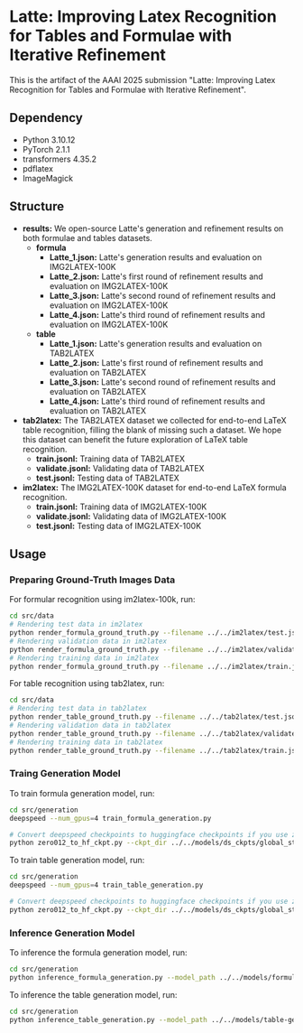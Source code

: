 # Latte: Improving Latex Recognition for Tables and Formulae with Iterative Refinement
This is the artifact of the AAAI 2025 submission "Latte: Improving Latex Recognition for Tables and Formulae with Iterative Refinement".

## Dependency
* Python 3.10.12
* PyTorch 2.1.1
* transformers 4.35.2
* pdflatex
* ImageMagick

## Structure
* **results:** We open-source Latte's generation and refinement results on both formulae and tables datasets.
    * **formula**
        * **Latte_1.json:** Latte's generation results and evaluation on IMG2LATEX-100K
        * **Latte_2.json:** Latte's first round of refinement results and evaluation on IMG2LATEX-100K
        * **Latte_3.json:** Latte's second round of refinement results and evaluation on IMG2LATEX-100K
        * **Latte_4.json:** Latte's third round of refinement results and evaluation on IMG2LATEX-100K
    * **table**
        * **Latte_1.json:** Latte's generation results and evaluation on TAB2LATEX
        * **Latte_2.json:** Latte's first round of refinement results and evaluation on TAB2LATEX
        * **Latte_3.json:** Latte's second round of refinement results and evaluation on TAB2LATEX
        * **Latte_4.json:** Latte's third round of refinement results and evaluation on TAB2LATEX
* **tab2latex:** The TAB2LATEX dataset we collected for end-to-end LaTeX table recognition, filling the blank of missing such a dataset. We hope this dataset can benefit the future exploration of LaTeX table recognition.
    * **train.jsonl:** Training data of TAB2LATEX
    * **validate.jsonl:** Validating data of TAB2LATEX
    * **test.jsonl:** Testing data of TAB2LATEX
* **im2latex:** The IMG2LATEX-100K dataset for end-to-end LaTeX formula recognition.
    * **train.jsonl:** Training data of IMG2LATEX-100K
    * **validate.jsonl:** Validating data of IMG2LATEX-100K
    * **test.jsonl:** Testing data of IMG2LATEX-100K


## Usage

### Preparing Ground-Truth Images Data
For formular recognition using im2latex-100k, run:
```bash
cd src/data
# Rendering test data in im2latex
python render_formula_ground_truth.py --filename ../../im2latex/test.jsonl --output_dir ../../im2latex/test/ --image_width 1344 --image_height 224 --dpi 240 --base_tmp_dir /tmp/ --pad
# Rendering validation data in im2latex
python render_formula_ground_truth.py --filename ../../im2latex/validate.jsonl --output_dir ../../im2latex/validte/ --image_width 1344 --image_height 224 --dpi 240 --base_tmp_dir /tmp/ --pad
# Rendering training data in im2latex
python render_formula_ground_truth.py --filename ../../im2latex/train.jsonl --output_dir ../../im2latex/train/ --image_width 1344 --image_height 224 --dpi 240 --base_tmp_dir /tmp/ --pad
```

For table recognition using tab2latex, run:
```bash
cd src/data
# Rendering test data in tab2latex
python render_table_ground_truth.py --filename ../../tab2latex/test.jsonl --output_dir ../../tab2latex/test/ --image_width 1344 --image_height 672 --dpi 160 --base_tmp_dir /tmp/ --pad
# Rendering validation data in tab2latex
python render_table_ground_truth.py --filename ../../tab2latex/validate.jsonl --output_dir ../../tab2latex/validte/ --image_width 1344 --image_height 672 --dpi 160 --base_tmp_dir /tmp/ --pad
# Rendering training data in tab2latex
python render_table_ground_truth.py --filename ../../tab2latex/train.jsonl --output_dir ../../tab2latex/train/ --image_width 1344 --image_height 672 --dpi 160 --base_tmp_dir /tmp/ --pad
```

### Traing Generation Model
To train formula generation model, run:
```bash
cd src/generation
deepspeed --num_gpus=4 train_formula_generation.py

# Convert deepspeed checkpoints to huggingface checkpoints if you use zero0, zero1 or zero2. Using the script provided by deepspeed if you use zero3.
python zero012_to_hf_ckpt.py --ckpt_dir ../../models/ds_ckpts/global_stepXXX/ --output_dir ../../models/formula-generation --image_width 1344 --image_height 224
```

To train table generation model, run:
```bash
cd src/generation
deepspeed --num_gpus=4 train_table_generation.py

# Convert deepspeed checkpoints to huggingface checkpoints if you use zero0, zero1 or zero2. Using the script provided by deepspeed if you use zero3.
python zero012_to_hf_ckpt.py --ckpt_dir ../../models/ds_ckpts/global_stepXXX/ --output_dir ../../models/table-generation --image_width 1344 --image_height 672
```

### Inference Generation Model
To inference the formula generation model, run:
```bash
cd src/generation
python inference_formula_generation.py --model_path ../../models/formula-generation --input_path ../../im2latex/test.jsonl --image_dir ../../im2latex/test/ --output_path ../../results/formula/Latte_1.json
```

To inference the table generation model, run:
```bash
cd src/generation
python inference_table_generation.py --model_path ../../models/table-generation --input_path ../../tab2latex/test.jsonl --image_dir ../../tab2latex/test/ --output_path ../../results/table/Latte_1.json
```
